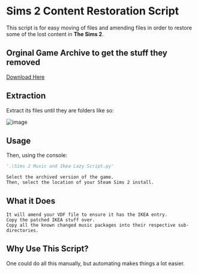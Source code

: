 # Sims 2 Content Restoration Script

This script is for easy moving of files and amending files in order to restore some of the lost content in **The Sims 2**.

## Orginal Game Archive to get the stuff they removed

[Download Here](https://archive.org/details/20200917-141140)

## Extraction

Extract its files until they are folders like so:

![image](https://github.com/user-attachments/assets/dee96107-3849-496f-b2ad-0be592a3963d)

## Usage

Then, using the console:

```python
'.\Sims 2 Music and Ikea Lazy Script.py'
```
    Select the archived version of the game.
    Then, select the location of your Steam Sims 2 install.


## What it Does

    It will amend your VDF file to ensure it has the IKEA entry.
    Copy the patched IKEA stuff over.
    Copy all the known changed music packages into their respective sub-directories.


## Why Use This Script?
One could do all this manually, but automating makes things a lot easier.
